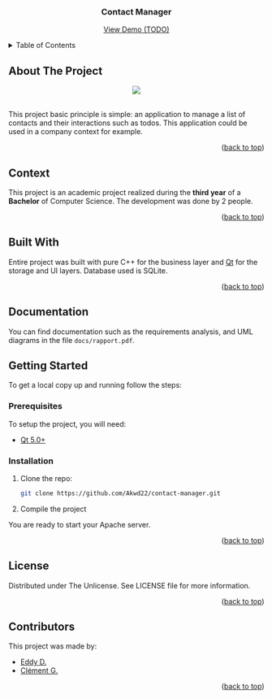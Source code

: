 <div id="top"></div>

<!-- PROJECT LOGO -->
<br />
<div align="center">
  <h3 align="center">Contact Manager</h3>
  <p align="center">
    <a href="#">View Demo (TODO)</a>
  </p>
</div>

<!-- TABLE OF CONTENTS -->
<details>
  <summary>Table of Contents</summary>
  <ol>
    <li><a href="#about-the-project">About The Project</a></li>
    <li><a href="#context">Context</a></li>
    <li><a href="#built-with">Built With</a></li>
    <li><a href="#documentation">Documentation</a></li>
    <li><a href="#getting-started">Getting Started</a></li>
    <li><a href="#license">License</a></li>
    <li><a href="#contributors">Contributors</a></li>
  </ol>
</details>

<!-- ABOUT THE PROJECT -->
## About The Project

<div align="center">
  <img src="project-image.png">
</div>
<br />

This project basic principle is simple: an application to manage a list of contacts and their interactions such as todos. This application could be used in  a company context for example.

<p align="right">(<a href="#top">back to top</a>)</p>

<!-- CONTEXT -->
## Context

This project is an academic project realized during the **third year** of a **Bachelor** of Computer Science.
The development was done by 2 people.

<p align="right">(<a href="#top">back to top</a>)</p>

## Built With

Entire project was built with pure C++ for the business layer and [Qt](https://www.qt.io/) for the storage and UI layers. Database used is SQLite.

<p align="right">(<a href="#top">back to top</a>)</p>

<!-- DOCUMENTATION -->
## Documentation

You can find documentation such as the requirements analysis, and UML diagrams in the file `docs/rapport.pdf`.

<!-- GETTING STARTED -->
## Getting Started

To get a local copy up and running follow the steps:

### Prerequisites

To setup the project, you will need:
* [Qt 5.0+](https://www.qt.io/)

### Installation

1. Clone the repo:
   ```sh
   git clone https://github.com/Akwd22/contact-manager.git
   ```
2. Compile the project

You are ready to start your Apache server.

<p align="right">(<a href="#top">back to top</a>)</p>

<!-- LICENSE -->
## License

Distributed under The Unlicense. See LICENSE file for more information.

<p align="right">(<a href="#top">back to top</a>)</p>

<!-- Contributors -->
## Contributors

This project was made by:
- [Eddy D.](https://github.com/Akwd22)
- [Clément G.](https://github.com/Zoreph22)

<p align="right">(<a href="#top">back to top</a>)</p>
